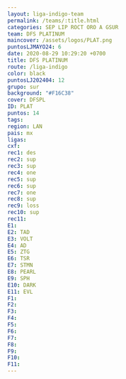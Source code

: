 ```yaml
---
layout: liga-indigo-team
permalink: /teams/:title.html
categories: SEP LIP ROCT ORO A GSUR
team: DFS PLATINUM
maincover: /assets/logos/PLAT.png
puntosLJMAYO24: 6
date: 2020-08-29 10:29:20 +0700
title: DFS PLATINUM
route: /liga-indigo
color: black
puntosLJ202404: 12
grupo: sur
background: "#F16C38"
cover: DFSPL
ID: PLAT
puntos: 14
tags: 
region: LAN
pais: mx
ligas: 
cxf: 
rec1: des
rec2: sup
rec3: sup
rec4: one
rec5: sup
rec6: sup
rec7: one
rec8: sup
rec9: loss
rec10: sup
rec11: 
E1: 
E2: TAD
E3: VOLT
E4: AD
E5: ZTG
E6: TSR
E7: STMN
E8: PEARL
E9: SPH
E10: DARK
E11: EVL
F1: 
F2: 
F3: 
F4: 
F5: 
F6: 
F7: 
F8: 
F9: 
F10: 
F11:
---
```

